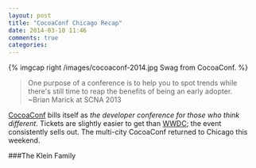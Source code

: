 ```yaml
---
layout: post
title: "CocoaConf Chicago Recap"
date: 2014-03-10 11:46
comments: true
categories: 
---
```

{% imgcap right /images/cocoaconf-2014.jpg Swag from CocoaConf. %}
> One purpose of a conference is to help you to spot trends while there's still time to reap the benefits of being an early adopter. 
>&nbsp;<br/>
>~Brian Marick at SCNA 2013

[CocoaConf](http://cocoaconf.com/) bills itself as _the developer conference for those who think different_. Tickets are slightly easier to get than [WWDC](http://en.wikipedia.org/wiki/Wwdc); the event consistently sells out. The multi-city CocoaConf returned to Chicago this weekend.

<!--more-->

###The Klein Family

